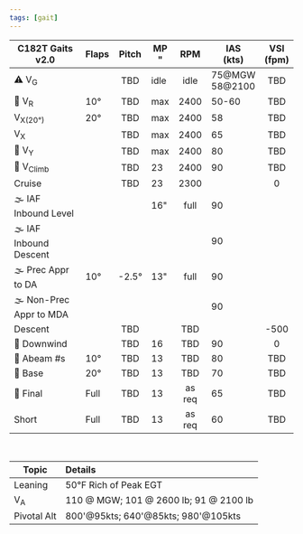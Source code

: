 ```yaml
---
tags: [gait]
---
```


| **C182T Gaits** v2.0    | **Flaps** | **Pitch** | MP<br/>" | **RPM** | IAS<br>(kts)      | VSI<br>(fpm) |
| ----------------------- | --------- |:---------:| -------- |:-------:| ----------------- |:------------:|
| ⚠️ V<sub>G</sub>        |           |    TBD    | idle     |  idle   | 75@MGW<br>58@2100 |     TBD      |
| 🛫 V<sub>R</sub>        | 10°       |    TBD    | max      |  2400   | 50-60             |     TBD      |
| V<sub>X(20°)</sub>      | 20°       |    TBD    | max      |  2400   | 58                |     TBD      |
| V<sub>X</sub>           |           |    TBD    | max      |  2400   | 65                |     TBD      |
| 🛫 V<sub>Y</sub>        |           |    TBD    | max      |  2400   | 80                |     TBD      |
| 🛫 V<sub>Climb</sub>    |           |    TBD    | 23       |  2400   | 90                |     TBD      |
| Cruise                  |           |    TBD    | 23       |  2300   |                   |      0       |
| 🌫️ IAF Inbound Level    |           |           | 16"      | full        | 90                |              |
| 🌫️ IAF Inbound Descent  |           |           |          |         | 90                |              |
| 🌫️ Prec Appr to DA      | 10°       |   -2.5°   | 13"      |  full   | 90                |              |
| 🌫️ Non-Prec Appr to MDA |           |           |          |         | 90                |              |
| Descent                 |           |    TBD    |          |   TBD   |                   |    \-500     |
| 🛬 Downwind             |           |    TBD    | 16       |   TBD   | 90                |      0       |
| 🛬 Abeam \#s            | 10°       |    TBD    | 13       |   TBD   | 80                |     TBD      |
| 🛬 Base                 | 20°       |    TBD    | 13       |   TBD   | 70                |     TBD      |
| 🛬 Final                | Full      |    TBD    | 13       | as req  | 65                |     TBD      |
| Short                   | Full      |    TBD    | 13       | as req  | 60                |     TBD      |

<br>

| Topic         | Details                                |
| ------------- |:-------------------------------------- |
| Leaning       | 50°F Rich of Peak EGT                  | 
| V<sub>A</sub> | 110 @ MGW; 101 @ 2600 lb; 91 @ 2100 lb |
| Pivotal Alt   | 800'@95kts; 640'@85kts; 980'@105kts    |
